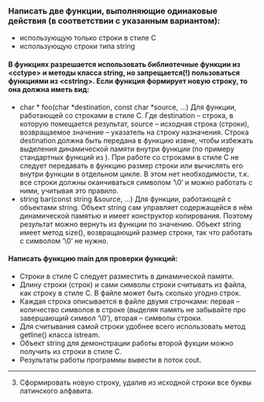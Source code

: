 ### Написать две функции, выполняющие одинаковые действия (в соответствии с указанным вариантом):
- использующую только строки в стиле С
- использующую строки типа string

#### В функциях разрешается использовать библиотечные функции из &lt;cctype> и методы класса string, но запрещается(!) пользоваться функциями из &lt;cstring>. Если функция формирует новую строку, то она должна иметь вид:
- char * foo(char *destination, const char *source, …)
Для функции, работающей со строками в стиле C. Где destination – строка, в которую
помещается результат, source – исходная строка (строки), возвращаемое значение –
указатель на строку назначения.
Строка destination должна быть передана в функцию извне, чтобы избежать выделения
динамической памяти внутри функции (по примеру стандартных функций из <cstring>).
При работе со строками в стиле C не следует передавать в функцию размер строки или
вычислять его внутри функции в отдельном цикле. В этом нет необходимости, т.к. все
строки должны оканчиваться символом ‘\0’ и можно работать с ними, учитывая это
правило.
 - string bar(const string &source, …)
Для функции, работающей с объектами string.
Объект string сам управляет содержащейся в нём динамической памятью и имеет
конструктор копирования. Поэтому результат можно вернуть из функции по значению.
Объект string имеет метод size(), возвращающий размер строки, так что работать с
символом ‘\0’ не нужно.
  
 #### Написать функцию main для проверки функций:
- Строки в стиле С следует разместить в динамической памяти.
- Длину строки (строк) и сами символы строки считывать из файла, как строку в стиле C. В
файле может быть сколько угодно строк.
- Каждая строка описывается в файле двумя строчками: первая – количество символов в
строке (выделяя память не забывайте про завершающий символ ‘\0’), вторая – символы
строки.
- Для считывания самой строки удобнее всего использовать метод getline() класса istream.
- Объект string для демонстрации работы второй фукции можно получить из строки в стиле
C.
- Результаты работы программы вывести в поток cout.
  
 ---
  3. Сформировать новую строку, удалив из исходной строки все буквы латинского алфавита.
